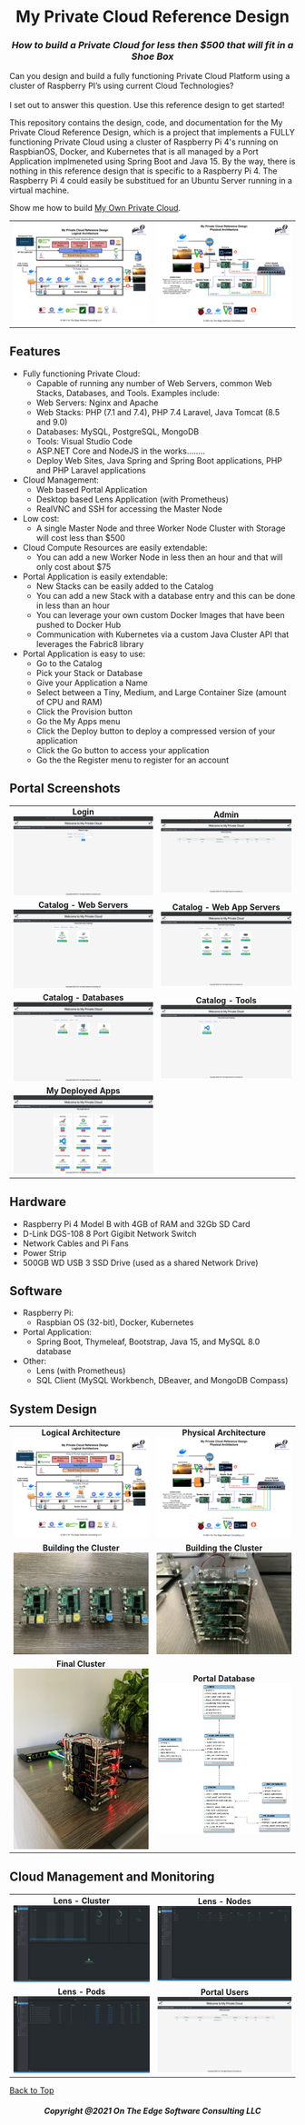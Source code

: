 <h1 align="center">My Private Cloud Reference Design</h1>
<h3 align="center"><i> How to build a Private Cloud for less then $500 that will fit in a Shoe Box</i></h3>

Can you design and build a fully functioning Private Cloud Platform using a cluster of Raspberry PI’s using current Cloud Technologies?
<br/>
<br/>
I set out to answer this question. Use this reference design to get started!

This repository contains the design, code, and documentation for the My Private Cloud Reference Design, which is a project that implements a FULLY functioning Private Cloud using a cluster of Raspberry Pi 4's running on RaspbianOS, Docker, and Kubernetes that is all managed by a Port Application implmeneted using Spring Boot and Java 15. By the way, there is nothing in this reference design that is specific to a Raspberry Pi 4. The Raspberry Pi 4 could easily be substitued for an Ubuntu Server running in a virtual machine.

Show me how to build [My Own Private Cloud](https://github.com/markreha/myprivatecloud/blob/main/documentation/HOWTO.md).

<table>
    <tr>
        <td><img src="https://github.com/markreha/myprivatecloud/blob/main/documentation/design/Logical%20Architecture.png"/></td>
        <td><img src="https://github.com/markreha/myprivatecloud/blob/main/documentation/design/Physical%20Architecture.png"/></td>
    </tr>
</table>

## Features
- Fully functioning Private Cloud:
    - Capable of running any number of Web Servers, common Web Stacks, Databases, and Tools. Examples include:
    - Web Servers: Nginx and Apache
    - Web Stacks: PHP (7.1 and 7.4), PHP 7.4 Laravel, Java Tomcat (8.5 and 9.0)
    - Databases: MySQL, PostgreSQL, MongoDB
    - Tools: Visual Studio Code
    - ASP.NET Core and NodeJS in the works........
    - Deploy Web Sites, Java Spring and Spring Boot applications, PHP and PHP Laravel applications
- Cloud Management:
    - Web based Portal Application
    - Desktop based Lens Application (with Prometheus)
    - RealVNC and SSH for accessing the Master Node
- Low cost:
    - A single Master Node and three Worker Node Cluster with Storage will cost less than $500
- Cloud Compute Resources are easily extendable:
    - You can add a new Worker Node in less then an hour and that will only cost about $75
- Portal Application is easily extendable:
    - New Stacks can be easily added to the Catalog
    - You can add a new Stack with a database entry and this can be done in less than an hour
    - You can leverage your own custom Docker Images that have been pushed to Docker Hub
    - Communication with Kubernetes via a custom Java Cluster API that leverages the Fabric8 library
- Portal Application is easy to use:
    - Go to the Catalog
    - Pick your Stack or Database
    - Give your Application a Name
    - Select between a Tiny, Medium, and Large Container Size (amount of CPU and RAM)
    - Click the Provision button
    - Go the My Apps menu
    - Click the Deploy button to deploy a compressed version of your application
    - Click the Go button to access your application
    - Go the the Register menu to register for an account

## Portal Screenshots
<table>
    <tr>
        <td align="center"><b>Login</b><br/><img src="https://github.com/markreha/myprivatecloud/blob/main/documentation/screenshots/Login.png"/></td>
        <td align="center"><b>Admin</b><br/><img src="https://github.com/markreha/myprivatecloud/blob/main/documentation/screenshots/Admin1.png"/></td>
    </tr>
    <tr>
        <td align="center"><b>Catalog - Web Servers</b><br/><img src="https://github.com/markreha/myprivatecloud/blob/main/documentation/screenshots/Catalog1.png"/></td>
        <td align="center"><b>Catalog - Web App Servers</b><br/><img src="https://github.com/markreha/myprivatecloud/blob/main/documentation/screenshots/Catalog2.png"/></td>
    </tr>
    <tr>
        <td align="center"><b>Catalog - Databases</b><br/><img src="https://github.com/markreha/myprivatecloud/blob/main/documentation/screenshots/Catalog3.png"/></td>
        <td align="center"><b>Catalog - Tools</b><br/><img src="https://github.com/markreha/myprivatecloud/blob/main/documentation/screenshots/Catalog4.png"/></td>
    </tr>
    <tr>
        <td align="center"><b>My Deployed Apps</b><br/><img src="https://github.com/markreha/myprivatecloud/blob/main/documentation/screenshots/MyApps1.png"/></td>
        <td align="center"></td>
    </tr>
</table>

## Hardware
- Raspberry Pi 4 Model B with 4GB of RAM and 32Gb SD Card
- D-Link DGS-108 8 Port Gigibit Network Switch
- Network Cables and Pi Fans
- Power Strip
- 500GB WD USB 3 SSD Drive (used as a shared Network Drive)

## Software
- Raspberry Pi:
    - Raspbian OS (32-bit), Docker, Kubernetes
- Portal Application:
    - Spring Boot, Thymeleaf, Bootstrap, Java 15, and MySQL 8.0 database
- Other:
    -  Lens (with Prometheus)
    -  SQL Client (MySQL Workbench, DBeaver, and MongoDB Compass)

## System Design
<table>
    <tr>
        <td align="center"><b>Logical Architecture</b><br/><img src="https://github.com/markreha/myprivatecloud/blob/main/documentation/design/Logical%20Architecture.png"/></td>
        <td align="center"><b>Physical Architecture</b><br/><img src="https://github.com/markreha/myprivatecloud/blob/main/documentation/design/Physical%20Architecture.png"/></td>
    </tr>
     <tr>
        <td align="center"><b>Building the Cluster</b><br/><img src="https://github.com/markreha/myprivatecloud/blob/main/documentation/screenshots/Cluster1.jpeg"/></td>
        <td align="center"><b>Building the Cluster</b><br/><img src="https://github.com/markreha/myprivatecloud/blob/main/documentation/screenshots/Cluster2.jpeg"/></td>
    </tr>
   <tr>
         <td align="center"><b>Final Cluster</b><br/><img src="https://github.com/markreha/myprivatecloud/blob/main/documentation/screenshots/Cluster3.jpeg""/>         </td>
       <td align="center"><b>Portal Database</b><br/><img src="https://github.com/markreha/myprivatecloud/blob/main/documentation/design/ER%20Database%20Diagram.png"/></td>
    </tr>
</table>

## Cloud Management and Monitoring
<table>
    <tr>
        <td align="center"><b>Lens - Cluster</b><br/><img src="https://github.com/markreha/myprivatecloud/blob/main/documentation/screenshots/Lens1.png"/></td>
        <td align="center"><b>Lens - Nodes</b><br/><img src="https://github.com/markreha/myprivatecloud/blob/main/documentation/screenshots/Lens2.png"/></td>
    </tr>
    <tr>
        <td align="center"><b>Lens - Pods</b><br/><img src="https://github.com/markreha/myprivatecloud/blob/main/documentation/screenshots/Lens3.png"/></td>
        <td align="center"><b>Portal Users</b><br/><img src="https://github.com/markreha/myprivatecloud/blob/main/documentation/screenshots/Admin1.png"/></td>
    </tr>
</table>

[Back to Top](#features)

<h5 align="center">Copyright @2021 On The Edge Software Consulting LLC</h5>


